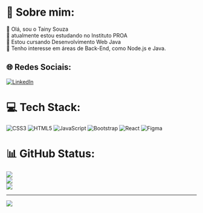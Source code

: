 # 💫 Sobre mim:
🔭 Olá, sou o Tainy Souza<br>
👯 atualmente estou estudando no Instituto PROA<br>
🤝 Estou cursando Desenvolvimento Web Java<br>
🌱 Tenho interesse em áreas de Back-End, como Node.js e Java.<br>


## 🌐 Redes Sociais:
[![LinkedIn](https://img.shields.io/badge/LinkedIn-%230077B5.svg?logo=linkedin&logoColor=white)](https://linkedin.com/in/www.linkedin.com/in/tainy-souza-a455571a6) 

# 💻 Tech Stack:
![CSS3](https://img.shields.io/badge/css3-%231572B6.svg?style=for-the-badge&logo=css3&logoColor=white) ![HTML5](https://img.shields.io/badge/html5-%23E34F26.svg?style=for-the-badge&logo=html5&logoColor=white) ![JavaScript](https://img.shields.io/badge/javascript-%23323330.svg?style=for-the-badge&logo=javascript&logoColor=%23F7DF1E) ![Bootstrap](https://img.shields.io/badge/bootstrap-%23563D7C.svg?style=for-the-badge&logo=bootstrap&logoColor=white) ![React](https://img.shields.io/badge/react-%2320232a.svg?style=for-the-badge&logo=react&logoColor=%2361DAFB) 	![Figma](https://img.shields.io/badge/figma-%23F24E1E.svg?style=for-the-badge&logo=figma&logoColor=white)
# 📊 GitHub Status:
![](https://github-readme-stats.vercel.app/api?username=tainyeduardo&theme=dark&hide_border=false&include_all_commits=true&count_private=true)<br/>
![](https://github-readme-streak-stats.herokuapp.com/?user=tainyeduardo&theme=dark&hide_border=false)<br/>
![](https://github-readme-stats.vercel.app/api/top-langs/?username=tainyeduardo&theme=dark&hide_border=false&include_all_commits=true&count_private=true&layout=compact)

---
[![](https://visitcount.itsvg.in/api?id=tainyeduardo&icon=0&color=0)](https://visitcount.itsvg.in)
